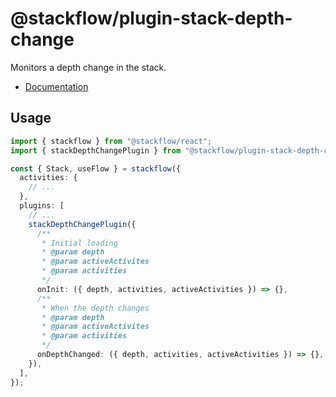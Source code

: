 # @stackflow/plugin-stack-depth-change

Monitors a depth change in the stack.

- [Documentation](https://stackflow.so)

## Usage

```typescript
import { stackflow } from "@stackflow/react";
import { stackDepthChangePlugin } from "@stackflow/plugin-stack-depth-change";

const { Stack, useFlow } = stackflow({
  activities: {
    // ...
  },
  plugins: [
    // ...
    stackDepthChangePlugin({
      /**
       * Initial loading
       * @param depth
       * @param activeActivites
       * @param activities
       */
      onInit: ({ depth, activities, activeActivities }) => {},
      /**
       * When the depth changes
       * @param depth
       * @param activeActivites
       * @param activities
       */
      onDepthChanged: ({ depth, activities, activeActivities }) => {},
    }),
  ],
});
```
